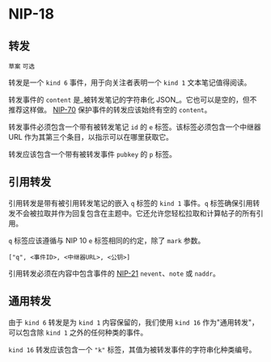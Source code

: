 NIP-18
======

转发
-------

`草案` `可选`

转发是一个 `kind 6` 事件，用于向关注者表明一个 `kind 1` 文本笔记值得阅读。

转发事件的 `content` 是_被转发笔记的字符串化 JSON_。它也可以是空的，但不推荐这样做。
[NIP-70](70_ZH.md) 保护事件的转发应该始终有空的 `content`。

转发事件必须包含一个带有被转发笔记 `id` 的 `e` 标签。该标签必须包含一个中继器 URL 作为其第三个条目，以指示可以在哪里获取它。

转发应该包含一个带有被转发事件 `pubkey` 的 `p` 标签。

## 引用转发

引用转发是带有被引用转发笔记的嵌入 `q` 标签的 `kind 1` 事件。`q` 标签确保引用转发不会被拉取并作为回复包含在主题中。它还允许您轻松拉取和计算帖子的所有引用。

`q` 标签应该遵循与 NIP 10 `e` 标签相同的约定，除了 `mark` 参数。

`["q", <事件ID>, <中继器URL>, <公钥>]`

引用转发必须在内容中包含事件的 [NIP-21](21_ZH.md) `nevent`、`note` 或 `naddr`。

## 通用转发

由于 `kind 6` 转发是为 `kind 1` 内容保留的，我们使用 `kind 16` 作为"通用转发"，可以包含除 `kind 1` 之外的任何种类的事件。

`kind 16` 转发应该包含一个 `"k"` 标签，其值为被转发事件的字符串化种类编号。
